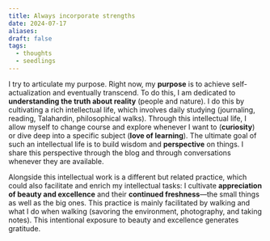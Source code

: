 ```yaml
---
title: Always incorporate strengths
date: 2024-07-17
aliases: 
draft: false
tags:
  - thoughts
  - seedlings
---
```

I try to articulate my purpose. Right now, my **purpose** is to achieve self-actualization and eventually transcend. To do this, I am dedicated to **understanding the truth about reality** (people and nature). I do this by cultivating a rich intellectual life, which involves daily studying (journaling, reading, Talahardin, philosophical walks). Through this intellectual life, I allow myself to change course and explore whenever I want to (**curiosity**) or dive deep into a specific subject (**love of learning**). The ultimate goal of such an intellectual life is to build wisdom and **perspective** on things. I share this perspective through the blog and through conversations whenever they are available.

Alongside this intellectual work is a different but related practice, which could also facilitate and enrich my intellectual tasks: I cultivate **appreciation of beauty and excellence** and their **continued freshness**—the small things as well as the big ones. This practice is mainly facilitated by walking and what I do when walking (savoring the environment, photography, and taking notes). This intentional exposure to beauty and excellence generates gratitude.
